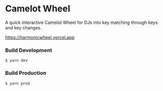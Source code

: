 # Camelot Wheel

A quick interactive Camelot Wheel for DJs into key matching through keys and key changes.

https://harmonicwheel.vercel.app

### Build Development

    $ yarn dev


### Build Production

    $ yarn prod


[comment]: <> (### Lint)

[comment]: <> (    $ yarn lint)

